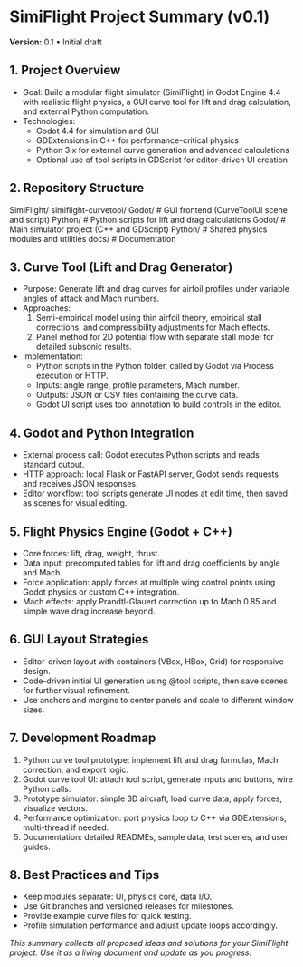 # SimiFlight Project Summary (v0.1)

**Version:** 0.1 • Initial draft

## 1. Project Overview

- Goal: Build a modular flight simulator (SimiFlight) in Godot Engine 4.4 with realistic flight physics, a GUI curve tool for lift and drag calculation, and external Python computation.
- Technologies:
  - Godot 4.4 for simulation and GUI
  - GDExtensions in C++ for performance-critical physics
  - Python 3.x for external curve generation and advanced calculations
  - Optional use of tool scripts in GDScript for editor-driven UI creation

## 2. Repository Structure

SimiFlight/
  simiflight-curvetool/
    Godot/        # GUI frontend (CurveToolUI scene and script)
    Python/       # Python scripts for lift and drag calculations
  Godot/         # Main simulator project (C++ and GDScript)
  Python/        # Shared physics modules and utilities
  docs/          # Documentation

## 3. Curve Tool (Lift and Drag Generator)

- Purpose: Generate lift and drag curves for airfoil profiles under variable angles of attack and Mach numbers.
- Approaches:
  1. Semi-empirical model using thin airfoil theory, empirical stall corrections, and compressibility adjustments for Mach effects.
  2. Panel method for 2D potential flow with separate stall model for detailed subsonic results.
- Implementation:
  - Python scripts in the Python folder, called by Godot via Process execution or HTTP.
  - Inputs: angle range, profile parameters, Mach number.
  - Outputs: JSON or CSV files containing the curve data.
  - Godot UI script uses tool annotation to build controls in the editor.

## 4. Godot and Python Integration

- External process call: Godot executes Python scripts and reads standard output.
- HTTP approach: local Flask or FastAPI server, Godot sends requests and receives JSON responses.
- Editor workflow: tool scripts generate UI nodes at edit time, then saved as scenes for visual editing.

## 5. Flight Physics Engine (Godot + C++)

- Core forces: lift, drag, weight, thrust.
- Data input: precomputed tables for lift and drag coefficients by angle and Mach.
- Force application: apply forces at multiple wing control points using Godot physics or custom C++ integration.
- Mach effects: apply Prandtl-Glauert correction up to Mach 0.85 and simple wave drag increase beyond.

## 6. GUI Layout Strategies

- Editor-driven layout with containers (VBox, HBox, Grid) for responsive design.
- Code-driven initial UI generation using @tool scripts, then save scenes for further visual refinement.
- Use anchors and margins to center panels and scale to different window sizes.

## 7. Development Roadmap

1. Python curve tool prototype: implement lift and drag formulas, Mach correction, and export logic.
2. Godot curve tool UI: attach tool script, generate inputs and buttons, wire Python calls.
3. Prototype simulator: simple 3D aircraft, load curve data, apply forces, visualize vectors.
4. Performance optimization: port physics loop to C++ via GDExtensions, multi-thread if needed.
5. Documentation: detailed READMEs, sample data, test scenes, and user guides.

## 8. Best Practices and Tips

- Keep modules separate: UI, physics core, data I/O.
- Use Git branches and versioned releases for milestones.
- Provide example curve files for quick testing.
- Profile simulation performance and adjust update loops accordingly.

*This summary collects all proposed ideas and solutions for your SimiFlight project. Use it as a living document and update as you progress.*
